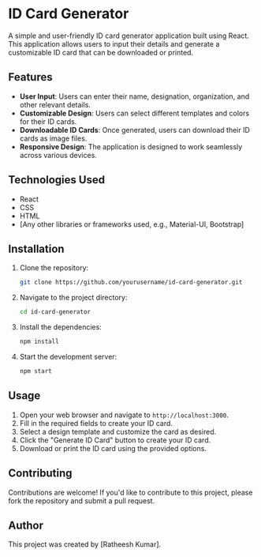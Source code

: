 
# ID Card Generator

A simple and user-friendly ID card generator application built using React. This application allows users to input their details and generate a customizable ID card that can be downloaded or printed.

## Features

- **User Input**: Users can enter their name, designation, organization, and other relevant details.
- **Customizable Design**: Users can select different templates and colors for their ID cards.
- **Downloadable ID Cards**: Once generated, users can download their ID cards as image files.
- **Responsive Design**: The application is designed to work seamlessly across various devices.

## Technologies Used

- React
- CSS
- HTML
- [Any other libraries or frameworks used, e.g., Material-UI, Bootstrap]

## Installation

1. Clone the repository:
   ```bash
   git clone https://github.com/yourusername/id-card-generator.git
   ```
2. Navigate to the project directory:
   ```bash
   cd id-card-generator
   ```
3. Install the dependencies:
   ```bash
   npm install
   ```
4. Start the development server:
   ```bash
   npm start
   ```

## Usage

1. Open your web browser and navigate to `http://localhost:3000`.
2. Fill in the required fields to create your ID card.
3. Select a design template and customize the card as desired.
4. Click the "Generate ID Card" button to create your ID card.
5. Download or print the ID card using the provided options.

## Contributing

Contributions are welcome! If you'd like to contribute to this project, please fork the repository and submit a pull request.

## Author

This project was created by [Ratheesh Kumar].


